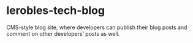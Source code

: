 # lerobles-tech-blog
CMS-style blog site, where developers can publish their blog posts and comment on other developers’ posts as well.
